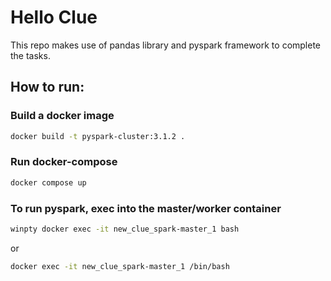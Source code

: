 # Hello Clue
This repo makes use of pandas library and pyspark framework to complete the tasks.

## How to run:
### Build a docker image
```bash
docker build -t pyspark-cluster:3.1.2 .
```
### Run docker-compose
```bash
docker compose up
```

### To run pyspark, exec into the master/worker container
```bash
winpty docker exec -it new_clue_spark-master_1 bash
```
or 
```bash
docker exec -it new_clue_spark-master_1 /bin/bash
```
